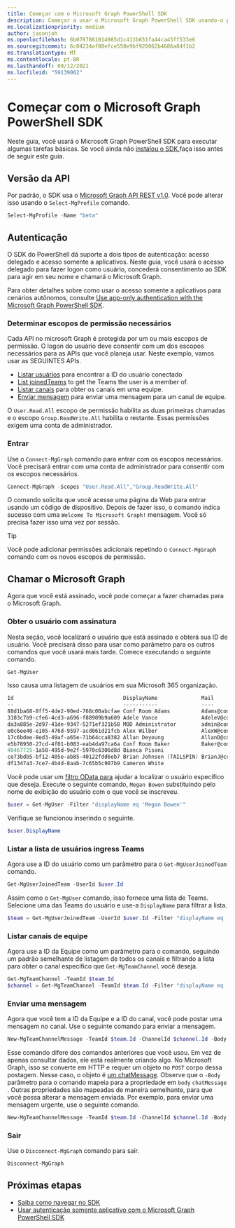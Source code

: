 ```yaml
---
title: Começar com o Microsoft Graph PowerShell SDK
description: Começar a usar o Microsoft Graph PowerShell SDK usando-o para executar algumas tarefas básicas.
ms.localizationpriority: medium
author: jasonjoh
ms.openlocfilehash: 6b0787861014985d1c411b651fa44ca45ff533e6
ms.sourcegitcommit: 6c04234af08efce558e9bf926062b4686a84f1b2
ms.translationtype: MT
ms.contentlocale: pt-BR
ms.lasthandoff: 09/12/2021
ms.locfileid: "59139062"
---
```

# <a name="get-started-with-the-microsoft-graph-powershell-sdk"></a>Começar com o Microsoft Graph PowerShell SDK

Neste guia, você usará o Microsoft Graph PowerShell SDK para executar algumas tarefas básicas. Se você ainda não [instalou o SDK,](installation.md)faça isso antes de seguir este guia.

## <a name="api-version"></a>Versão da API

Por padrão, o SDK usa o [Microsoft Graph API REST v1.0](/graph/api/overview?view=graph-rest-1.0&preserve-view=true). Você pode alterar isso usando o `Select-MgProfile` comando.

```powershell
Select-MgProfile -Name "beta"
```

## <a name="authentication"></a>Autenticação

O SDK do PowerShell dá suporte a dois tipos de autenticação: acesso delegado e acesso somente a aplicativos. Neste guia, você usará o acesso delegado para fazer logon como usuário, concederá consentimento ao SDK para agir em seu nome e chamará o Microsoft Graph.

Para obter detalhes sobre como usar o acesso somente a aplicativos para cenários autônomos, consulte [Use app-only authentication with the Microsoft Graph PowerShell SDK](app-only.md).

### <a name="determine-required-permission-scopes"></a>Determinar escopos de permissão necessários

Cada API no microsoft Graph é protegida por um ou mais escopos de permissão. O logon do usuário deve consentir com um dos escopos necessários para as APIs que você planeja usar. Neste exemplo, vamos usar as SEGUINTES APIs.

- [Listar usuários](/graph/api/user-list?view=graph-rest-1.0&preserve-view=true) para encontrar a ID do usuário conectado
- [List joinedTeams](/graph/api/user-list-joinedteams?view=graph-rest-1.0&preserve-view=true) to get the Teams the user is a member of.
- [Listar canais](/graph/api/channel-list?view=graph-rest-1.0&preserve-view=true) para obter os canais em uma equipe.
- [Enviar mensagem](/graph/api/channel-post-messages?view=graph-rest-1.0&preserve-view=true) para enviar uma mensagem para um canal de equipe.

O `User.Read.All` escopo de permissão habilita as duas primeiras chamadas e o escopo `Group.ReadWrite.All` habilita o restante. Essas permissões exigem uma conta de administrador.

### <a name="sign-in"></a>Entrar

Use o `Connect-MgGraph` comando para entrar com os escopos necessários. Você precisará entrar com uma conta de administrador para consentir com os escopos necessários.

```powershell
Connect-MgGraph -Scopes "User.Read.All","Group.ReadWrite.All"
```

O comando solicita que você acesse uma página da Web para entrar usando um código de dispositivo. Depois de fazer isso, o comando indica sucesso com uma `Welcome To Microsoft Graph!` mensagem. Você só precisa fazer isso uma vez por sessão.

> [!TIP]
> Você pode adicionar permissões adicionais repetindo o `Connect-MgGraph` comando com os novos escopos de permissão.

## <a name="call-microsoft-graph"></a>Chamar o Microsoft Graph

Agora que você está assinado, você pode começar a fazer chamadas para o Microsoft Graph.

### <a name="get-the-signed-in-user"></a>Obter o usuário com assinatura

Nesta seção, você localizará o usuário que está assinado e obterá sua ID de usuário. Você precisará disso para usar como parâmetro para os outros comandos que você usará mais tarde. Comece executando o seguinte comando.

```powershell
Get-MgUser
```

Isso causa uma listagem de usuários em sua Microsoft 365 organização.

```powershell
Id                                   DisplayName              Mail                                  UserPrincipalName
--                                   -----------              ----                                  -----------------
88d1ba68-8ff5-4de2-90ed-768c00abcfae Conf Room Adams          Adams@contoso.onmicrosoft.com         Adams@contoso.…
3103c7b9-cfe6-4cd3-a696-f88909b9a609 Adele Vance              AdeleV@contoso.OnMicrosoft.com        AdeleV@contoso…
da3a885e-2d97-41de-9347-5271ef321b58 MOD Administrator        admin@contoso.OnMicrosoft.com         admin@contoso.…
e0c6ee40-e105-476d-9597-acd061d21fcb Alex Wilber              AlexW@contoso.OnMicrosoft.com         AlexW@contoso.…
17c6bdee-8ed3-49af-a65e-71b64cca8382 Allan Deyoung            AllanD@contoso.OnMicrosoft.com        AllanD@contoso…
e5b78950-27cd-4f01-b083-eab4da97ca6a Conf Room Baker          Baker@contoso.onmicrosoft.com         Baker@contoso.…
40467725-1a58-495d-9e2f-5970c6306d8d Bianca Pisani                                                  BiancaP@contoso…
ce73bdb5-bf12-405e-ab85-40122fdd6eb7 Brian Johnson (TAILSPIN) BrianJ@contoso.onmicrosoft.com        BrianJ@contoso…
df1347a3-7ce7-4b4d-8aab-7c65b5c907b9 Cameron White                                                  CameronW@contoso…
```

Você pode usar um [filtro OData para](../query-parameters.md#filter-parameter) ajudar a localizar o usuário específico que deseja. Execute o seguinte comando, `Megan Bowen` substituindo pelo nome de exibição do usuário com o que você se inscreveu.

```powershell
$user = Get-MgUser -Filter "displayName eq 'Megan Bowen'"
```

Verifique se funcionou inserindo o seguinte.

```powershell
$user.DisplayName
```

### <a name="list-the-users-joined-teams"></a>Listar a lista de usuários ingress Teams

Agora use a ID do usuário como um parâmetro para o `Get-MgUserJoinedTeam` comando.

```powershell
Get-MgUserJoinedTeam -UserId $user.Id
```

Assim como o `Get-MgUser` comando, isso fornece uma lista de Teams. Selecione uma das Teams do usuário e use-a `DisplayName` para filtrar a lista.

```powershell
$team = Get-MgUserJoinedTeam -UserId $user.Id -Filter "displayName eq 'Sales and Marketing'"
```

### <a name="list-team-channels"></a>Listar canais de equipe

Agora use a ID da Equipe como um parâmetro para o comando, seguindo um padrão semelhante de listagem de todos os canais e filtrando a lista para obter o canal específico que `Get-MgTeamChannel` você deseja.

```powershell
Get-MgTeamChannel -TeamId $team.Id
$channel = Get-MgTeamChannel -TeamId $team.Id -Filter "displayName eq 'General'"
```

### <a name="send-a-message"></a>Enviar uma mensagem

Agora que você tem a ID da Equipe e a ID do canal, você pode postar uma mensagem no canal. Use o seguinte comando para enviar a mensagem.

```powershell
New-MgTeamChannelMessage -TeamId $team.Id -ChannelId $channel.Id -Body @{ Content="Hello World" }
```

Esse comando difere dos comandos anteriores que você usou. Em vez de apenas consultar dados, ele está realmente criando algo. No Microsoft Graph, isso se converte em HTTP e requer um objeto no `POST` corpo dessa postagem. Nesse caso, o objeto é [um chatMessage](/graph/resources/chatmessage?view=graph-rest-1.0&preserve-view=true). Observe que o `-Body` parâmetro para o comando mapeia para a propriedade em `body` `chatMessage` . Outras propriedades são mapeadas de maneira semelhante, para que você possa alterar a mensagem enviada. Por exemplo, para enviar uma mensagem urgente, use o seguinte comando.

```powershell
New-MgTeamChannelMessage -TeamId $team.Id -ChannelId $channel.Id -Body @{ Content="Hello World" } -Importance "urgent"
```

### <a name="sign-out"></a>Sair

Use o `Disconnect-MgGraph` comando para sair.

```powershell
Disconnect-MgGraph
```

## <a name="next-steps"></a>Próximas etapas

- [Saiba como navegar no SDK](navigating.md)
- [Usar autenticação somente aplicativo com o Microsoft Graph PowerShell SDK](app-only.md)
